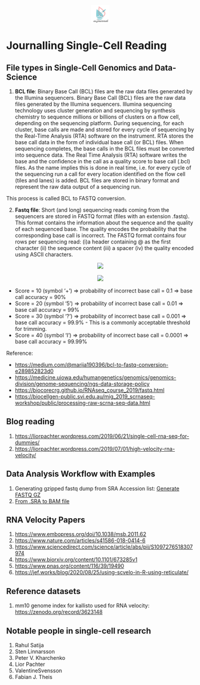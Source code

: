 <p align="center"><img src="https://github.com/gravitogen/scJournal/blob/master/scJournal.png?raw=true" width="50"/>
  </p>

# Journalling Single-Cell Reading

## File types in Single-Cell Genomics and Data-Science

1. **BCL file**: Binary Base Call (BCL) files are the raw data files generated by the Illumina sequencers.
Binary Base Call (BCL) files are the raw data files generated by the Illumina sequencers.  Illumina sequencing technology uses cluster generation and sequencing by synthesis chemistry to sequence millions or billions of clusters on a flow cell, depending on the sequencing platform. During sequencing, for each cluster, base calls are made and stored for every cycle of sequencing by the Real-Time Analysis (RTA) software on the instrument. RTA stores the base call data in the form of individual base call (or BCL) files. When sequencing completes, the base calls in the BCL files must be converted into sequence data. The Real Time Analysis (RTA) software writes the base and the confidence in the call as a quality score to base call (.bcl) files. As the name implies this is done in real time, i.e. for every cycle of the sequencing run a call for every location identified on the flow cell (tiles and lanes) is added. BCL files are stored in binary format and represent the raw data output of a sequencing run.

This process is called BCL to FASTQ conversion. 

2. **Fastq file**: Short (and long) sequencing reads coming from the sequencers are stored in FASTQ format (files with an extension .fastq). This format contains the information about the sequence and the quality of each sequenced base. The quality encodes the probability that the corresponding base call is incorrect.
The FASTQ format contains four rows per sequencing read: (i)a  header containing @ as the first character (ii) the sequence content (iii) a spacer (iv) the quality encoded using ASCII characters.

<p align="center"><img src="https://web.archive.org/web/20200907070342im_/https://biocorecrg.github.io/RNAseq_course_2019/images/fastq_format.png"/>
</p>

<p align="center"><img src="https://web.archive.org/web/20200907070342im_/https://biocorecrg.github.io/RNAseq_course_2019/images/phred_quality.png"/>
</p>


  - Score = 10 (symbol ‘+’) => probability of incorrect base call = 0.1 => base call accuracy = 90%
  - Score = 20 (symbol ‘5’) => probability of incorrect base call = 0.01 => base call accuracy = 99%
  - Score = 30 (symbol ‘?’) => probability of incorrect base call = 0.001 => base call accuracy = 99.9% - This is a commonly acceptable threshold for trimming.
  - Score = 40 (symbol ‘I’) => probability of incorrect base call = 0.0001 => base call accuracy = 99.99%



Reference: 
- https://medium.com/@marija190396/bcl-to-fastq-conversion-e289852823d0
- https://medicine.uiowa.edu/humangenetics/genomics/genomics-division/genome-sequencing/ngs-data-storage-policy
- https://biocorecrg.github.io/RNAseq_course_2019/fastq.html
- https://biocellgen-public.svi.edu.au/mig_2019_scrnaseq-workshop/public/processing-raw-scrna-seq-data.html

## Blog reading
1. https://liorpachter.wordpress.com/2019/06/21/single-cell-rna-seq-for-dummies/
2. https://liorpachter.wordpress.com/2019/07/01/high-velocity-rna-velocity/

## Data Analysis Workflow with Examples
1. Generating gzipped fastq dump from SRA Accession list: [Generate FASTQ GZ](https://github.com/gravitogen/scJournal/blob/master/Workflow/generate_fastq.bash)
2. [From .SRA to BAM file](https://github.com/gravitogen/scJournal/blob/master/Workflow/fromSRAtoBAM.md) 

## RNA Velocity Papers
1. https://www.embopress.org/doi/10.1038/msb.2011.62
2. https://www.nature.com/articles/s41586-018-0414-6
3. https://www.sciencedirect.com/science/article/abs/pii/S1097276518307974
4. https://www.biorxiv.org/content/10.1101/673285v1
5. https://www.pnas.org/content/116/39/19490
6. https://jef.works/blog/2020/08/25/using-scvelo-in-R-using-reticulate/

## Reference datasets
1. mm10 genome index for kallisto used for RNA velocity: https://zenodo.org/record/3623148
## Notable people in single-cell research
1. Rahul Satija
2. Sten Linnarsson
3. Peter V. Kharchenko
4. Lior Pachter
5. ValentineSvensson
6. Fabian J. Theis
